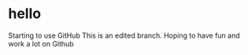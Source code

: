 # hello
Starting to use GitHub
This is an edited branch. Hoping to have fun and work a lot on Github
